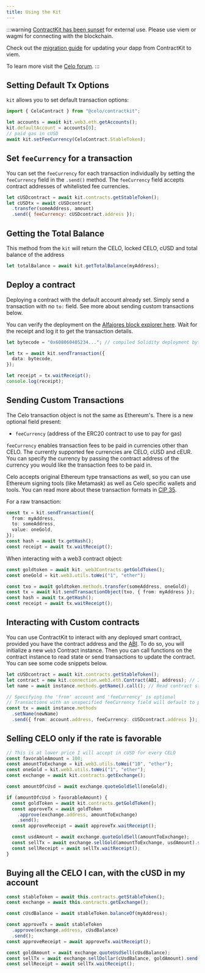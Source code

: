 ```yaml
---
title: Using the Kit
---
```


:::warning
[ContractKit has been sunset](https://forum.celo.org/t/sunsetting-contractkit/5337) for external use. Please use viem or wagmi for connecting with the blockchain. 

Check out the [migration guide](./migrating-to-viem.md) for updating your dapp from ContractKit to viem.

To learn more visit the [Celo forum](https://forum.celo.org/t/sunsetting-contractkit/5337). 
:::

## Setting Default Tx Options

`kit` allows you to set default transaction options:

```ts
import { CeloContract } from "@celo/contractkit";

let accounts = await kit.web3.eth.getAccounts();
kit.defaultAccount = accounts[0];
// paid gas in cUSD
await kit.setFeeCurrency(CeloContract.StableToken);
```

## Set `feeCurrency` for a transaction

You can set the `feeCurrency` for each transaction individually by setting the `feeCurrency` field in the `.send()` method. The `feeCurrency` field accepts contract addresses of whitelisted fee currencies.

```js
let cUSDcontract = await kit.contracts.getStableToken();
let cUSDtx = await cUSDcontract
  .transfer(someAddress, amount)
  .send({ feeCurrency: cUSDcontract.address });
```

## Getting the Total Balance

This method from the `kit` will return the CELO, locked CELO, cUSD and total balance of the address

```ts
let totalBalance = await kit.getTotalBalance(myAddress);
```

## Deploy a contract

Deploying a contract with the default account already set. Simply send a transaction with no `to:` field. See more about sending custom transactions below.

You can verify the deployment on the [Alfajores block explorer here](https://celo-alfajores.blockscout.com/). Wait for the receipt and log it to get the transaction details.

```ts
let bytecode = "0x608060405234..."; // compiled Solidity deployment bytecode

let tx = await kit.sendTransaction({
  data: bytecode,
});

let receipt = tx.waitReceipt();
console.log(receipt);
```

## Sending Custom Transactions

The Celo transaction object is not the same as Ethereum's. There is a new optional field present:

- `feeCurrency` (address of the ERC20 contract to use to pay for gas)

`feeCurrency` enables transaction fees to be paid in currencies other than CELO. The currently supported fee currencies are CELO, cUSD and cEUR. You can specify the currency by passing the contract address of the currency you would like the transaction fees to be paid in.

Celo accepts original Ethereum type transactions as well, so you can use Ethereum signing tools (like Metamask) as well as Celo specific wallets and tools. You can read more about these transaction formats in [CIP 35](https://github.com/celo-org/celo-proposals/blob/master/CIPs/cip-0035.md).

For a raw transaction:

```ts
const tx = kit.sendTransaction({
  from: myAddress,
  to: someAddress,
  value: oneGold,
});
const hash = await tx.getHash();
const receipt = await tx.waitReceipt();
```

When interacting with a web3 contract object:

```ts
const goldtoken = await kit._web3Contracts.getGoldToken();
const oneGold = kit.web3.utils.toWei("1", "ether");

const txo = await goldtoken.methods.transfer(someAddress, oneGold);
const tx = await kit.sendTransactionObject(txo, { from: myAddress });
const hash = await tx.getHash();
const receipt = await tx.waitReceipt();
```

## Interacting with Custom contracts

You can use ContractKit to interact with any deployed smart contract, provided you have the contract address and the [ABI](https://docs.soliditylang.org/en/latest/abi-spec.html). To do so, you will initialize a new `web3` Contract instance. Then you can call functions on the contract instance to read state or send transactions to update the contract. You can see some code snippets below.

```ts
let cUSDcontract = await kit.contracts.getStableToken();
let contract = new kit.connection.web3.eth.Contract(ABI, address); // Init a web3.js contract instance
let name = await instance.methods.getName().call(); // Read contract state

// Specifying the 'from' account and 'feeCurrency' is optional
// Transactions with an unspecified feeCurrency field will default to paying fees in CELO
const tx = await instance.methods
  .setName(newName)
  .send({ from: account.address, feeCurrency: cUSDcontract.address });
```

## Selling CELO only if the rate is favorable

```ts
// This is at lower price I will accept in cUSD for every CELO
const favorableAmount = 100;
const amountToExchange = kit.web3.utils.toWei("10", "ether");
const oneGold = kit.web3.utils.toWei("1", "ether");
const exchange = await kit.contracts.getExchange();

const amountOfcUsd = await exchange.quoteGoldSell(oneGold);

if (amountOfcUsd > favorableAmount) {
  const goldToken = await kit.contracts.getGoldToken();
  const approveTx = await goldToken
    .approve(exchange.address, amountToExchange)
    .send();
  const approveReceipt = await approveTx.waitReceipt();

  const usdAmount = await exchange.quoteGoldSell(amountToExchange);
  const sellTx = await exchange.sellGold(amountToExchange, usdAmount).send();
  const sellReceipt = await sellTx.waitReceipt();
}
```

## Buying all the CELO I can, with the cUSD in my account

```ts
const stableToken = await this.contracts.getStableToken();
const exchange = await this.contracts.getExchange();

const cUsdBalance = await stableToken.balanceOf(myAddress);

const approveTx = await stableToken
  .approve(exchange.address, cUsdBalance)
  .send();
const approveReceipt = await approveTx.waitReceipt();

const goldAmount = await exchange.quoteUsdSell(cUsdBalance);
const sellTx = await exchange.sellDollar(cUsdBalance, goldAmount).send();
const sellReceipt = await sellTx.waitReceipt();
```
